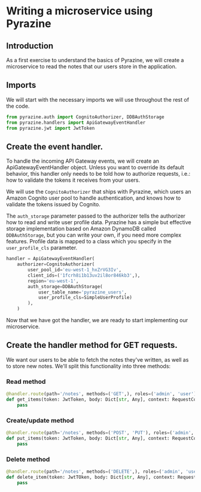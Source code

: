 # Writing a microservice using Pyrazine

## Introduction

As a first exercise to understand the basics of Pyrazine, we will create
a microservice to read the notes that our users store in the application.

## Imports

We will start with the necessary imports we will use throughout the rest of
the code.

```python
from pyrazine.auth import CognitoAuthorizer, DDBAuthStorage
from pyrazine.handlers import ApiGatewayEventHandler
from pyrazine.jwt import JwtToken
```

## Create the event handler.

To handle the incoming API Gateway events, we will create an ApiGatewayEventHandler
object. Unless you want to override its default behavior, this handler only needs to
be told how to authorize requests, i.e.: how to validate the tokens it receives from
your users.

We will use the `CognitoAuthorizer` that ships with Pyrazine, which users an Amazon
Cognito user pool to handle authentication, and knows how to validate the tokens issued
by Cognito.

The `auth_storage` parameter passed to the authorizer tells the authorizer how to read
and write user profile data. Pyrazine has a simple but effective storage implementation
based on Amazon DynamoDB called `DDBAuthStorage`, but you can write your own, if you
need more complex features. Profile data is mapped to a class which you specify in the
`user_profile_cls` parameter.

```python
handler = ApiGatewayEventHandler(
    authorizer=CognitoAuthorizer(
        user_pool_id='eu-west-1_hxZrVG3Iv',
        client_ids=('1fcrh8i1b13uv2il8or846kb3',),
        region='eu-west-1',
        auth_storage=DDBAuthStorage(
            user_table_name='pyrazine_users',
            user_profile_cls=SimpleUserProfile)
        ),
    )
```

Now that we have got the handler, we are ready to start implementing our microservice.

## Create the handler method for GET requests.

We want our users to be able to fetch the notes they've written, as well as to store new
notes. We'll split this functionality into three methods:

### Read method

```python
@handler.route(path='/notes', methods=('GET',), roles=('admin', 'user'))
def get_items(token: JwtToken, body: Dict[str, Any], context: RequestContext):
    pass
```

### Create/update method

```python
@handler.route(path='/notes', methods=('POST', 'PUT'), roles=('admin', 'user'))
def put_items(token: JwtToken, body: Dict[str, Any], context: RequestContext):
    pass
```

### Delete method

```python
@handler.route(path='/notes', methods=('DELETE',), roles=('admin', 'user'))
def delete_item(token: JwtTOken, body: Dict[str, Any], context: RequestContext):
    pass
```
